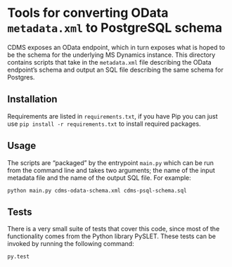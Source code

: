 # Tools for converting OData `metadata.xml` to PostgreSQL schema

CDMS exposes an OData endpoint, which in turn exposes what is hoped to be the
schema for the underlying MS Dynamics instance. This directory contains scripts
that take in the `metadata.xml` file describing the OData endpoint’s schema and
output an SQL file describing the same schema for Postgres.

## Installation

Requirements are listed in `requirements.txt`, if you have Pip you can just use
`pip install -r requirements.txt` to install required packages.

## Usage

The scripts are “packaged” by the entrypoint `main.py` which can be run from
the command line and takes two arguments; the name of the input metadata file
and the name of the output SQL file. For example:

```
python main.py cdms-odata-schema.xml cdms-psql-schema.sql
```

## Tests

There is a very small suite of tests that cover this code, since most of the
functionality comes from the Python library PySLET. These tests can be invoked
by running the following command:

```
py.test
```
